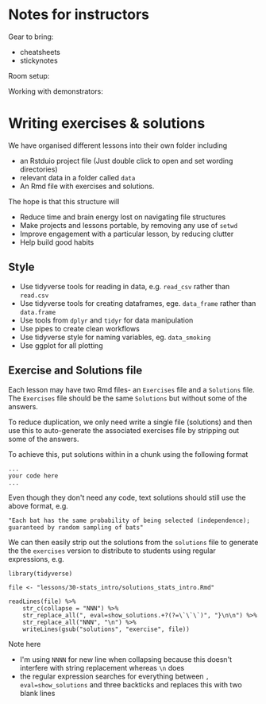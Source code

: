 # Notes for instructors

Gear to bring:

- cheatsheets
- stickynotes

Room setup:



Working with demonstrators:


# Writing exercises & solutions

We have organised different lessons into their own folder including 

- an Rstduio project file (Just double click to open and set wording directories) 
- relevant data in a folder called `data`
- An Rmd file with exercises and solutions.

The hope is that this structure will

* Reduce time and brain energy lost on navigating file structures
* Make projects and lessons portable, by removing any use of `setwd`
* Improve engagement with a particular lesson, by reducing clutter
* Help build good habits

## Style


* Use tidyverse tools for reading in data, e.g. `read_csv` rather than `read.csv`
* Use tidyverse tools for creating dataframes, ege. `data_frame` rather than `data.frame`
* Use tools from `dplyr` and `tidyr` for data manipulation
* Use pipes to create clean workflows
* Use tidyverse style for naming variables, eg. `data_smoking` 
* Use ggplot for all plotting

## Exercise and Solutions file

Each lesson may have two Rmd files- an `Exercises` file and a `Solutions` file. The `Exercises` file should be the same `Solutions` but without some of the answers.

To reduce duplication, we only need write a single file (solutions) and then use this to auto-generate the associated exercises file by stripping out some of the answers. 

To achieve this, put solutions within in a chunk using the following format

```{r, eval=show_solutions}
...
your code here
...
```

Even though they don't need any code, text solutions should still use the above format, e.g.

```{r, eval=show_solutions}
"Each bat has the same probability of being selected (independence); guaranteed by random sampling of bats"
```

We can then easily strip out the solutions from the `solutions` file to generate the the `exercises` version to distribute to students using regular expressions, e.g.

```{r}
library(tidyverse)

file <- "lessons/30-stats_intro/solutions_stats_intro.Rmd"

readLines(file) %>% 
	str_c(collapse = "NNN") %>% 
	str_replace_all(", eval=show_solutions.+?(?=\`\`\`)", "}\n\n") %>%  
	str_replace_all("NNN", "\n") %>%  
	writeLines(gsub("solutions", "exercise", file))
```

Note here

- I'm using `NNNN` for new line when collapsing because this doesn't interfere with string replacement whereas `\n` does
- the regular expression searches for everything between  `, eval=show_solutions` and three backticks and replaces this with two blank lines

